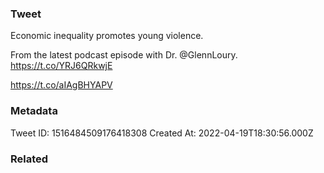 ### Tweet
Economic inequality promotes young violence.

From the latest podcast episode with Dr. @GlennLoury. https://t.co/YRJ6QRkwjE

https://t.co/aIAgBHYAPV

### Metadata
Tweet ID: 1516484509176418308
Created At: 2022-04-19T18:30:56.000Z

### Related


